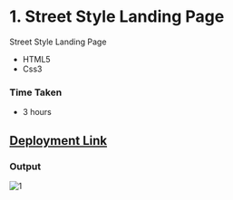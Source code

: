 # 1. Street Style Landing Page
Street Style Landing Page

- HTML5
- Css3

### Time Taken
- 3 hours

## [Deployment Link](https://app.netlify.com/sites/anusha-streetstyle1/overview)


### Output
![1](https://user-images.githubusercontent.com/43666166/205443932-4a09639f-f12a-47f8-8a25-310e5090b99a.PNG)

